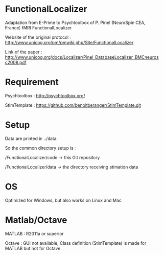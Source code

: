 # FunctionalLocalizer

Adaptation from E-Prime to Psychtoolbox of P. Pinel (NeuroSpin CEA, France) fMRI FunctionalLocalizer

Website of the original protocol : http://www.unicog.org/pm/pmwiki.php/Site/FunctionalLocalizer

Link of the paper : http://www.unicog.org/docs/Localizer/Pinel_DatabaseLocalizer_BMCneurosc2008.pdf


# Requirement

Psychtoolbox : http://psychtoolbox.org/

StimTemplate : https://github.com/benoitberanger/StimTemplate.git


# Setup

Data are printed in ../data

So the common directory setup is :

/FunctionalLocalizer/code -> this Git repository

/FunctionalLocalizer/data -> the directory receiving stimation data


# OS

Optimized for Windows, but also works on Linux and Mac


# Matlab/Octave

MATLAB  : R2011a or superior

Octave  : GUI not available, Class definition (StimTemplate) is made for MATLAB but not for Octave
